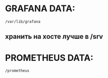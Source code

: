 # GRAFANA DATA:
`/var/lib/grafana`
## хранить на хосте лучше в /srv

# PROMETHEUS DATA:
`/prometheus`